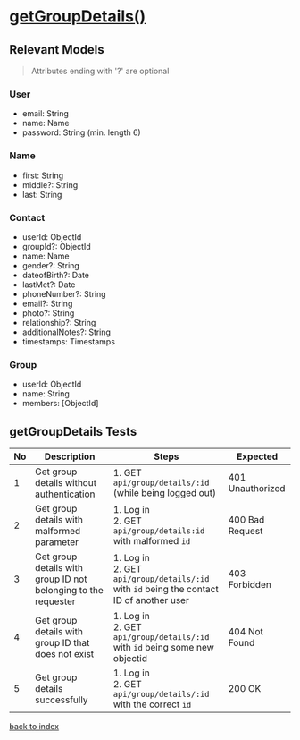 # [getGroupDetails()](../../../../../backend/src/controllers/groupController.ts)
## Relevant Models
> Attributes ending with '?' are optional
### User
* email: String
* name: Name
* password: String (min. length 6)

### Name
* first: String
* middle?: String
* last: String

### Contact
* userId: ObjectId
* groupId?: ObjectId
* name: Name
* gender?: String
* dateofBirth?: Date
* lastMet?: Date
* phoneNumber?: String
* email?: String
* photo?: String
* relationship?: String
* additionalNotes?: String
* timestamps: Timestamps

### Group
* userId: ObjectId
* name: String
* members: [ObjectId]


## getGroupDetails Tests
| No  | Description                                                    | Steps                                                                                      | Expected         |
| --- | -------------------------------------------------------------- | ------------------------------------------------------------------------------------------ | ---------------- |
| 1   | Get group details without authentication                       | 1. GET `api/group/details/:id` (while being logged out)                                    | 401 Unauthorized |
| 2   | Get group details with malformed parameter                     | 1. Log in<br>2. GET `api/group/details:id` with malformed `id`                             | 400 Bad Request  |
| 3   | Get group details with group ID not belonging to the requester | 1. Log in<br>2. GET `api/group/details/:id` with `id` being the contact ID of another user | 403 Forbidden    |
| 4   | Get group details with group ID that does not exist            | 1. Log in<br>2. GET `api/group/details/:id` with `id` being some new objectid              | 404 Not Found    |
| 5   | Get group details successfully                                 | 1. Log in<br>2. GET `api/group/details/:id` with the correct `id`                          | 200 OK           |
[back to index](./index.md)